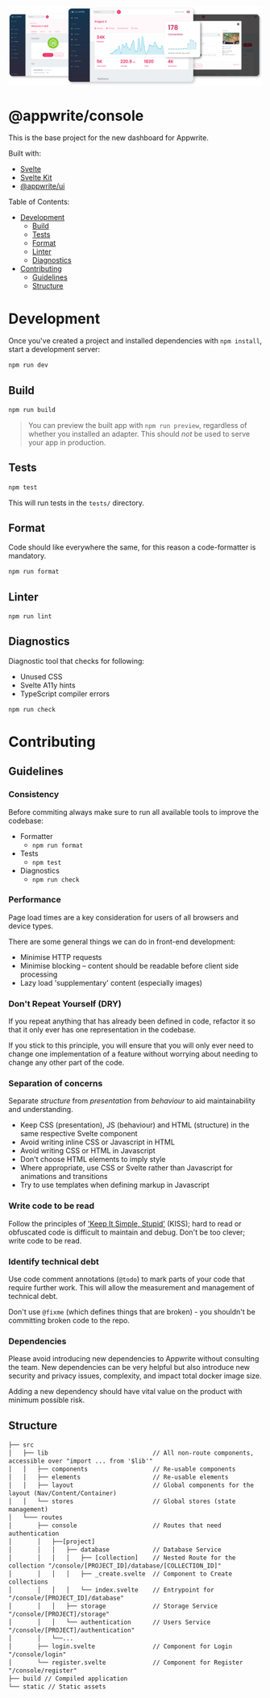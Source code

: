 ![Appwrite](github.png)

# @appwrite/console

This is the base project for the new dashboard for Appwrite.

Built with:

-   [Svelte](https://svelte.dev/)
-   [Svelte Kit](https://kit.svelte.dev/)
-   [@appwrite/ui](https://github.com/appwrite/ui)

Table of Contents:

-   [Development](#development)
    -   [Build](#build)
    -   [Tests](#tests)
    -   [Format](#format)
    -   [Linter](#linter)
    -   [Diagnostics](#diagnostics)
-   [Contributing](#contributing)
    -   [Guidelines](#guidelines)
    -   [Structure](#structure)

# Development

Once you've created a project and installed dependencies with `npm install`, start a development server:

```bash
npm run dev
```

## Build

```bash
npm run build
```

> You can preview the built app with `npm run preview`, regardless of whether you installed an adapter. This should _not_ be used to serve your app in production.

## Tests

```bash
npm test
```

This will run tests in the `tests/` directory.

## Format

Code should like everywhere the same, for this reason a code-formatter is mandatory.

```bash
npm run format
```

## Linter

```bash
npm run lint
```

## Diagnostics

Diagnostic tool that checks for following:

-   Unused CSS
-   Svelte A11y hints
-   TypeScript compiler errors

```bash
npm run check
```

# Contributing

## Guidelines

### Consistency

Before commiting always make sure to run all available tools to improve the codebase:

-   Formatter
    -   `npm run format`
-   Tests
    -   `npm test`
-   Diagnostics
    -   `npm run check`

### Performance

Page load times are a key consideration for users of all browsers and device types.

There are some general things we can do in front-end development:

-   Minimise HTTP requests
-   Minimise blocking – content should be readable before client side processing
-   Lazy load 'supplementary' content (especially images)

### Don't Repeat Yourself (DRY)

If you repeat anything that has already been defined in code, refactor it so that it only ever has one representation in the codebase.

If you stick to this principle, you will ensure that you will only ever need to change one implementation of a feature without worrying about needing to change any other part of the code.

### Separation of concerns

Separate _structure_ from _presentation_ from _behaviour_ to aid maintainability and understanding.

-   Keep CSS (presentation), JS (behaviour) and HTML (structure) in the same respective Svelte component
-   Avoid writing inline CSS or Javascript in HTML
-   Avoid writing CSS or HTML in Javascript
-   Don't choose HTML elements to imply style
-   Where appropriate, use CSS or Svelte rather than Javascript for animations and transitions
-   Try to use templates when defining markup in Javascript

### Write code to be read

Follow the principles of ['Keep It Simple, Stupid'](http://en.wikipedia.org/wiki/KISS_principle) (KISS); hard to read or obfuscated code is difficult to maintain and debug. Don't be too clever; write code to be read.

### Identify technical debt

Use code comment annotations (`@todo`) to mark parts of your code that require further work. This will allow the measurement and management of technical debt.

Don't use `@fixme` (which defines things that are broken) - you shouldn't be committing broken code to the repo.

### Dependencies

Please avoid introducing new dependencies to Appwrite without consulting the team. New dependencies can be very helpful but also introduce new security and privacy issues, complexity, and impact total docker image size.

Adding a new dependency should have vital value on the product with minimum possible risk.

## Structure

```
├── src
│   ├── lib                             // All non-route components, accessible over "import ... from '$lib'"
│   │   ├── components                  // Re-usable components
│   │   ├── elements                    // Re-usable elements
│   │   ├── layout                      // Global components for the layout (Nav/Content/Container)
│   │   └── stores                      // Global stores (state management)
│   └─── routes
│       ├── console                     // Routes that need authentication
│       │   ├──[project]
│       │   │   ├── database            // Database Service
│       │   │   │   ├── [collection]    // Nested Route for the collection "/console/[PROJECT_ID]/database/[COLLECTION_ID]"
│       │   │   │   ├── _create.svelte  // Component to Create collections
│       │   │   │   └── index.svelte    // Entrypoint for "/console/[PROJECT_ID]/database"
│       │   │   ├── storage             // Storage Service "/console/[PROJECT]/storage"
│       │   │   └── authentication      // Users Service "/console/[PROJECT]/authentication"
│       │   └──...
│       ├── login.svelte                // Component for Login "/console/login"
│       └── register.svelte             // Component for Register "/console/register"
├── build // Compiled application
└── static // Static assets
```
